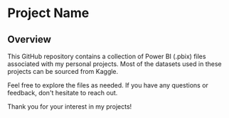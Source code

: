 # Project Name

## Overview
This GitHub repository contains a collection of Power BI (.pbix) files associated with my personal projects. Most of the datasets used in these projects can be sourced from Kaggle.

Feel free to explore the files as needed. If you have any questions or feedback, don't hesitate to reach out.

Thank you for your interest in my projects!

